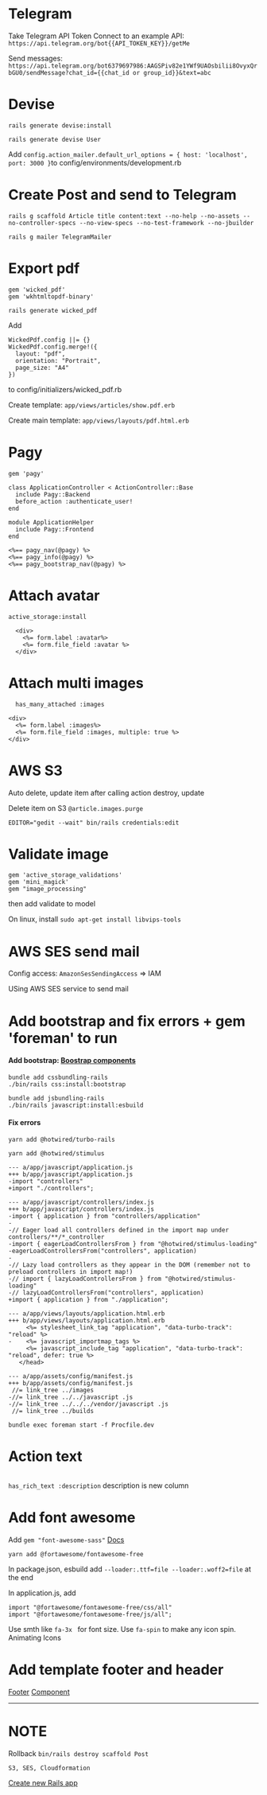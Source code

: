 # Telegram

Take Telegram API Token
Connect to an example API: `https://api.telegram.org/bot{{API_TOKEN_KEY}}/getMe`

Send messages: `https://api.telegram.org/bot6379697986:AAGSPiv82e1YWf9UAOsbilii8OvyxQrbGU0/sendMessage?chat_id={{chat_id or group_id}}&text=abc`

# Devise

`rails generate devise:install`

`rails generate devise User`

Add `config.action_mailer.default_url_options = { host: 'localhost', port: 3000 }`to config/environments/development.rb

# Create Post and send to Telegram

`rails g scaffold Article title content:text --no-help --no-assets --no-controller-specs --no-view-specs --no-test-framework --no-jbuilder`

`rails g mailer TelegramMailer`

# Export pdf

```
gem 'wicked_pdf'
gem 'wkhtmltopdf-binary'
```

`rails generate wicked_pdf`

Add

```
WickedPdf.config ||= {}
WickedPdf.config.merge!({
  layout: "pdf",
  orientation: "Portrait",
  page_size: "A4"
})
```

to config/initializers/wicked_pdf.rb

Create template: `app/views/articles/show.pdf.erb`

Create main template: `app/views/layouts/pdf.html.erb`

# Pagy

`gem 'pagy'`

```
class ApplicationController < ActionController::Base
  include Pagy::Backend
  before_action :authenticate_user!
end
```

```
module ApplicationHelper
  include Pagy::Frontend
end
```

```
<%== pagy_nav(@pagy) %>
<%== pagy_info(@pagy) %>
<%== pagy_bootstrap_nav(@pagy) %>
```

# Attach avatar

`active_storage:install`

```
  <div>
    <%= form.label :avatar%>
    <%= form.file_field :avatar %>
  </div>
```

# Attach multi images

`  has_many_attached :images`

```
<div>
  <%= form.label :images%>
  <%= form.file_field :images, multiple: true %>
</div>
```

# AWS S3

Auto delete, update item after calling action destroy, update

Delete item on S3 `@article.images.purge`

`EDITOR="gedit --wait" bin/rails credentials:edit`

# Validate image

```
gem 'active_storage_validations'
gem 'mini_magick'
gem "image_processing"
```

then add validate to model

On linux, install `sudo apt-get install libvips-tools`

# AWS SES send mail

Config access: `AmazonSesSendingAccess` => IAM

USing AWS SES service to send mail

# Add bootstrap and fix errors + gem 'foreman' to run

#### Add bootstrap: [Boostrap components](https://getbootstrap.com/docs/5.3/getting-started/introduction/)

```
bundle add cssbundling-rails
./bin/rails css:install:bootstrap
```

```
bundle add jsbundling-rails
./bin/rails javascript:install:esbuild
```

#### Fix errors

```
yarn add @hotwired/turbo-rails
```

```
yarn add @hotwired/stimulus
```

```
--- a/app/javascript/application.js
+++ b/app/javascript/application.js
-import "controllers"
+import "./controllers";
```

```
--- a/app/javascript/controllers/index.js
+++ b/app/javascript/controllers/index.js
-import { application } from "controllers/application"
-
-// Eager load all controllers defined in the import map under controllers/**/*_controller
-import { eagerLoadControllersFrom } from "@hotwired/stimulus-loading"
-eagerLoadControllersFrom("controllers", application)
-
-// Lazy load controllers as they appear in the DOM (remember not to preload controllers in import map!)
-// import { lazyLoadControllersFrom } from "@hotwired/stimulus-loading"
-// lazyLoadControllersFrom("controllers", application)
+import { application } from "./application";
```

```
--- a/app/views/layouts/application.html.erb
+++ b/app/views/layouts/application.html.erb
     <%= stylesheet_link_tag "application", "data-turbo-track": "reload" %>
-    <%= javascript_importmap_tags %>
     <%= javascript_include_tag "application", "data-turbo-track": "reload", defer: true %>
   </head>
```

```
--- a/app/assets/config/manifest.js
+++ b/app/assets/config/manifest.js
 //= link_tree ../images
-//= link_tree ../../javascript .js
-//= link_tree ../../../vendor/javascript .js
 //= link_tree ../builds
```

`bundle exec foreman start -f Procfile.dev`

# Action text
```bin/rails action_text:install
```

```has_rich_text :description``` description is new column

# Add font awesome
Add ```gem "font-awesome-sass"``` [Docs](https://docs.fontawesome.com/web/use-with/ruby-on-rails)

```yarn add @fortawesome/fontawesome-free```

In package.json, esbuild add ```--loader:.ttf=file --loader:.woff2=file``` at the end

In application.js, add
```
import "@fortawesome/fontawesome-free/css/all"
import "@fortawesome/fontawesome-free/js/all";
```

Use smth like ```fa-3x ``` for font size.
Use ```fa-spin``` to make any icon spin. Animating Icons

# Add template footer and header
[Footer](https://mdbootstrap.com/docs/standard/navigation/footer/examples-and-customization/) [Component](https://getbootstrap.com/docs/5.3/layout/css-grid/)











---

# NOTE

Rollback
`bin/rails destroy scaffold Post`

`S3, SES, Cloudformation`

[Create new Rails app](https://railsnew.app/)
